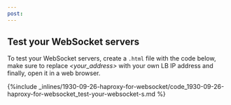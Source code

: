 ```yaml
---
post: 
---
```


## Test your WebSocket servers

To test your WebSocket servers, create a `.html` file with the code below, make sure to replace *&lt;your&#95;address&gt;* with your own LB IP address and finally, open it in a web browser.



{%include _inlines/1930-09-26-haproxy-for-websocket/code_1930-09-26-haproxy-for-websocket_test-your-websocket-s.md %}


